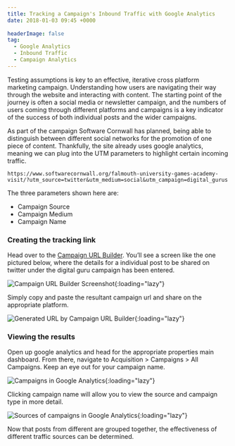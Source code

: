 ```yaml
---
title: Tracking a Campaign's Inbound Traffic with Google Analytics
date: 2018-01-03 09:45 +0000
 
headerImage: false
tag:
  - Google Analytics
  - Inbound Traffic
  - Campaign Analytics
---
```


Testing assumptions is key to an effective, iterative cross platform marketing campaign. Understanding how users are navigating their way through the website and interacting with content. The starting point of the journey is often a social media or newsletter campaign, and the numbers of users coming through different platforms and campaigns is a key indicator of the success of both individual posts and the wider campaigns.

As part of the campaign Software Cornwall has planned, being able to distinguish between different social networks for the promotion of one piece of content. Thankfully, the site already uses google analytics, meaning we can plug into the UTM parameters to highlight certain incoming traffic.

```
https://www.softwarecornwall.org/falmouth-university-games-academy-visit/?utm_source=twitter&utm_medium=social&utm_campaign=digital_gurus
```

The three parameters shown here are:

* Campaign Source
* Campaign Medium
* Campaign Name

### Creating the tracking link

Head over to the [Campaign URL Builder](https://ga-dev-tools.appspot.com/campaign-url-builder/). You’ll see a screen like the one pictured below, where the details for a individual post to be shared on twitter under the digital guru campaign has been entered.

![Campaign URL Builder Screenshot ](/assets/images/2018/01/1-url-generator.jpg){:loading="lazy"}

Simply copy and paste the resultant campaign url and share on the appropriate platform.

![Generated URL by Campaign URL Builder ](/assets/images/2018/01/2-generated-url.jpg){:loading="lazy"}

### Viewing the results

Open up google analytics and head for the appropriate properties main dashboard. From there, navigate to Acquisition > Campaigns > All Campaigns. Keep an eye out for your campaign name.

![Campaigns in Google Analytics ](/assets/images/2018/01/4-analytics-campaign.jpg){:loading="lazy"}

Clicking campaign name will allow you to view the source and campaign type in more detail.

![Sources of campaigns in Google Analytics ](/assets/images/2018/01/5-analytics-campaign-source.jpg){:loading="lazy"}

Now that posts from different are grouped together, the effectiveness of different traffic sources can be determined.

